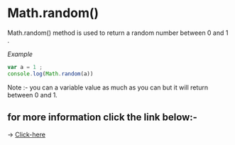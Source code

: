 #  Math.random()

Math.random() method is used to return a random number between 0 and 1 .

*Example*

```javascript
var a = 1 ;
console.log(Math.random(a))
```

Note :- you can a variable value as much as you can but it will return between 0 and 1.

## for more information click the link below:-

&#8594; [Click-here](../js/random.js)

